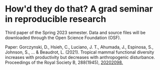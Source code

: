 
# How'd they do that? A grad seminar in reproducible research

Third paper of the Spring 2023 semester.  Data and source files will be downloaded through the Open Science Foundation (OSF).

Paper: 
Gorczynski, D., Hsieh, C., Luciano, J. T., Ahumada, J., Espinosa, S., Johnson, S., ... & Beaudrot, L. (2021). Tropical mammal functional diversity increases with productivity but decreases with anthropogenic disturbance. Proceedings of the Royal Society B, 288(1945), [20202098.](https://royalsocietypublishing.org/doi/epdf/10.1098/rspb.2020.2098)



